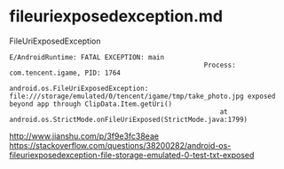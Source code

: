 fileuriexposedexception.md
========
FileUriExposedException


```
E/AndroidRuntime: FATAL EXCEPTION: main
                                                 Process: com.tencent.igame, PID: 1764
                                                 android.os.FileUriExposedException: file:///storage/emulated/0/tencent/igame/tmp/take_photo.jpg exposed beyond app through ClipData.Item.getUri()
                                                     at android.os.StrictMode.onFileUriExposed(StrictMode.java:1799)
```


http://www.jianshu.com/p/3f9e3fc38eae
https://stackoverflow.com/questions/38200282/android-os-fileuriexposedexception-file-storage-emulated-0-test-txt-exposed